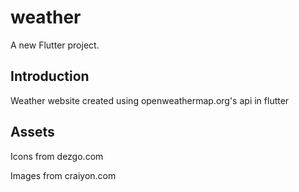# weather

A new Flutter project.

## Introduction

Weather website created using openweathermap.org's api in flutter

## Assets

Icons from dezgo.com

Images from craiyon.com
